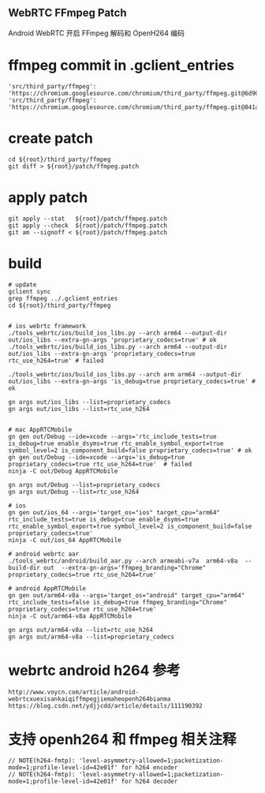 WebRTC FFmpeg Patch
-------------------

Android WebRTC 开启 FFmpeg 解码和 OpenH264 编码

# ffmpeg commit in .gclient_entries
```
'src/third_party/ffmpeg': 'https://chromium.googlesource.com/chromium/third_party/ffmpeg.git@6d9096c9e3f7f5d4e6528104ed77987ec9327315',
'src/third_party/ffmpeg': 'https://chromium.googlesource.com/chromium/third_party/ffmpeg.git@841aa72c9e153ae5f952e31e4b6406870555922d',
```

# create patch
```
cd ${root}/third_party/ffmpeg
git diff > ${root}/patch/ffmpeg.patch
```

# apply patch
```
git apply --stat   ${root}/patch/ffmpeg.patch
git apply --check  ${root}/patch/ffmpeg.patch
git am --signoff < ${root}/patch/ffmpeg.patch
```


# build
```
# update
gclient sync
grep ffmpeg ../.gclient_entries
cd ${root}/third_party/ffmpeg


# ios webrtc framework
./tools_webrtc/ios/build_ios_libs.py --arch arm64 --output-dir out/ios_libs --extra-gn-args 'proprietary_codecs=true' # ok
./tools_webrtc/ios/build_ios_libs.py --arch arm64 --output-dir out/ios_libs --extra-gn-args 'proprietary_codecs=true rtc_use_h264=true' # failed

./tools_webrtc/ios/build_ios_libs.py --arch arm arm64 --output-dir out/ios_libs --extra-gn-args 'is_debug=true proprietary_codecs=true' # ok

gn args out/ios_libs --list=proprietary_codecs
gn args out/ios_libs --list=rtc_use_h264


# mac AppRTCMobile
gn gen out/Debug --ide=xcode --args='rtc_include_tests=true is_debug=true enable_dsyms=true rtc_enable_symbol_export=true symbol_level=2 is_component_build=false proprietary_codecs=true' # ok
gn gen out/Debug --ide=xcode --args='is_debug=true proprietary_codecs=true rtc_use_h264=true'  # failed
ninja -C out/Debug AppRTCMobile

gn args out/Debug --list=proprietary_codecs
gn args out/Debug --list=rtc_use_h264

# ios 
gn gen out/ios_64 --args='target_os="ios" target_cpu="arm64" rtc_include_tests=true is_debug=true enable_dsyms=true rtc_enable_symbol_export=true symbol_level=2 is_component_build=false proprietary_codecs=true'
ninja -C out/ios_64 AppRTCMobile

# android webrtc aar 
./tools_webrtc/android/build_aar.py --arch armeabi-v7a  arm64-v8a  --build-dir out  --extra-gn-args='ffmpeg_branding="Chrome" proprietary_codecs=true rtc_use_h264=true'

# android AppRTCMobile
gn gen out/arm64-v8a --args='target_os="android" target_cpu="arm64" rtc_include_tests=false is_debug=true ffmpeg_branding="Chrome" proprietary_codecs=true rtc_use_h264=true'
ninja -C out/arm64-v8a AppRTCMobile

gn args out/arm64-v8a --list=rtc_use_h264
gn args out/arm64-v8a --list=proprietary_codecs
```


# webrtc android h264 参考

    http://www.voycn.com/article/android-webrtcxuexisankaiqiffmpegjiemaheopenh264bianma
    https://blog.csdn.net/ydjjcdd/article/details/111190392

# 支持 openh264 和 ffmpeg 相关注释

    // NOTE(h264-fmtp): 'level-asymmetry-allowed=1;packetization-mode=1;profile-level-id=42e01f' for h264 encoder
    // NOTE(h264-fmtp): 'level-asymmetry-allowed=1;packetization-mode=1;profile-level-id=42e01f' for h264 decoder
